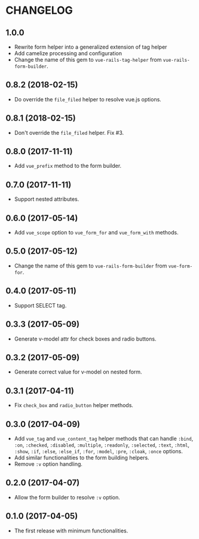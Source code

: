 # CHANGELOG

## 1.0.0
* Rewrite form helper into a generalized extension of tag helper
* Add camelize processing and configuration
* Change the name of this gem to `vue-rails-tag-helper` from `vue-rails-form-builder`.

## 0.8.2 (2018-02-15)
* Do override the `file_filed` helper to resolve vue.js options.

## 0.8.1 (2018-02-15)
* Don't override the `file_filed` helper. Fix #3.

## 0.8.0 (2017-11-11)
* Add `vue_prefix` method to the form builder.

## 0.7.0 (2017-11-11)
* Support nested attributes.

## 0.6.0 (2017-05-14)
* Add `vue_scope` option to `vue_form_for` and `vue_form_with` methods.

## 0.5.0 (2017-05-12)
* Change the name of this gem to `vue-rails-form-builder` from `vue-form-for`.

## 0.4.0 (2017-05-11)
* Support SELECT tag.

## 0.3.3 (2017-05-09)
* Generate v-model attr for check boxes and radio buttons.

## 0.3.2 (2017-05-09)
* Generate correct value for v-model on nested form.

## 0.3.1 (2017-04-11)
* Fix `check_box` and `radio_button` helper methods.

## 0.3.0 (2017-04-09)
* Add `vue_tag` and `vue_content_tag` helper methods
  that can handle `:bind`, `:on`, `:checked`, `:disabled`, `:multiple`,
  `:readonly`, `:selected`, `:text`, `:html`, `:show`, `:if`, `:else`,
  `:else_if`, `:for`, `:model`, `:pre`, `:cloak`, `:once` options.
* Add similar functionalities to the form building helpers.
* Remove `:v` option handling.

## 0.2.0 (2017-04-07)
* Allow the form builder to resolve `:v` option.

## 0.1.0 (2017-04-05)
* The first release with minimum functionalities.
